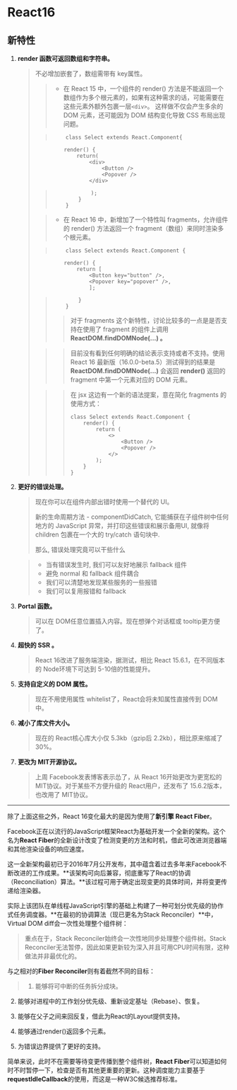 # React16

## 新特性
1. **render 函数可返回数组和字符串。**
	>不必增加嵌套了，数组需带有 key属性。
	>
	>>- 在 React 15 中，一个组件的 render() 方法是不能返回一个数组作为多个根元素的，如果有这种需求的话，可能需要在这些元素外额外包裹一层`<div>`。
	>这样做不仅会产生多余的 DOM 元素，还可能因为 DOM 结构变化导致 CSS 布局出现问题。
	>
	>>         class Select extends React.Component{
	>              render() {
	>	               return(
    >                      <div>
    >                          <Button />
    >                          <Popover />
    >                      </div>
	>>	               ); 
	>>             }
	>>         } 
	>
	>>- 在 React 16 中，新增加了一个特性叫 fragments，允许组件的 render() 方法返回一个 fragment（数组）来同时渲染多个根元素。
	>
	>>         class Select extends React.Component {
    >              render() {
    >                  return [
    >                      <Button key="button" />,
    >                      <Popover key="popover" />,
    >                      ];
    >>             }
    >>         }
    >>
    >>>对于 fragments 这个新特性，讨论比较多的一点是是否支持在使用了 fragment 的组件上调用 **ReactDOM.findDOMNode(...) 。**
    >
    >>>目前没有看到任何明确的结论表示支持或者不支持。使用 React 16 最新版（16.0.0-beta.5）测试得到的结果是**ReactDOM.findDOMNode(...)** 会返回 **render()** 返回的 fragment 中第一个元素对应的 DOM 元素。
    >
    >>>在 jsx 这边有一个新的语法提案，意在简化 fragments 的使用方式：
    >>>
    >>>     class Select extends React.Component {
    >>>         render() {
    >>>             return (
    >>>                 <>
    >>>                     <Button />
    >>>                     <Popover />
    >>>                 </>
    >>>             );
    >>>         }
    >>>     }
  

1. **更好的错误处理。**
	>现在你可以在组件内部出错时使用一个替代的 UI。
	>
	>新的生命周期方法 - componentDidCatch, 它能捕获在子组件树中任何地方的 JavaScript 异常，并打印这些错误和展示备用UI, 就像将 children 包裹在一个大的 try/catch 语句块中.
	>
	>那么, 错误处理究竟可以干些什么

	>- 当有错误发生时, 我们可以友好地展示 fallback 组件
	>- 	避免 normal 和 fallback 组件耦合
	>- 	我们可以清楚地发现某些服务的一些报错
	>- 	我们可以复用报错和 fallback

1. **Portal 函数。**
	>可以在 DOM任意位置插入内容。现在想弹个对话框或 tooltip更方便了。

1. **超快的 SSR 。**
	>React 16改进了服务端渲染，据测试，相比 React 15.6.1，在不同版本的 Node环境下可达到 5-10倍的性能提升。

1. **支持自定义的 DOM 属性。**
	>现在不用使用属性 whitelist了，React会将未知属性直接传到 DOM中。

1. **减小了库文件大小。**
	>现在的 React核心库大小仅 5.3kb（gzip后 2.2kb），相比原来缩减了 30%。

1. **更改为 MIT开源协议。**
	>上周 Facebook发表博客表示怂了，从 React 16开始更改为更宽松的 MIT协议。对于某些不方便升级的 React用户，还发布了 15.6.2版本，也改用了 MIT协议。

---
除了上面这些之外，React 16变化最大的是因为使用了**新引擎 React Fiber**。

Facebook正在以流行的JavaScript框架React为基础开发一个全新的架构。这个名为**React Fiber**的全新设计改变了检测变更的方法和时机，借此可改进浏览器端和其他渲染设备的响应速度。

这一全新架构最初已于2016年7月公开发布，其中蕴含着过去多年来Facebook不断改进的工作成果。**该架构可向后兼容，彻底重写了React的协调（Reconciliation）算法。**该过程可用于确定出现变更的具体时间，并将变更传递给渲染器。

实际上该团队在单线程JavaScript引擎的基础上构建了一种可划分优先级的协作式任务调度器。**在最初的协调算法（现已更名为Stack Reconciler）**中，Virtual DOM diff会一次性处理整个组件树：

>重点在于，Stack Reconciler始终会一次性地同步处理整个组件树。Stack Reconciler无法暂停，因此如果更新较为深入并且可用CPU时间有限，这种做法并非最优化的。

与之相对的**Fiber Reconciler**则有着截然不同的目标：

>1. 能够将可中断的任务拆分成块。
>
2. 能够对进程中的工作划分优先级、重新设定基址（Rebase）、恢复。
>
3. 能够在父子之间来回反复，借此为React的Layout提供支持。
>
4. 能够通过render()返回多个元素。
>
5. 为错误边界提供了更好的支持。

简单来说，此时不在需要等待变更传播到整个组件树，**React Fiber**可以知道如何时不时暂停一下，检查是否有其他更重要的更新。这种调度能力主要基于**requestIdleCallback**的使用，而这是一种W3C候选推荐标准。
